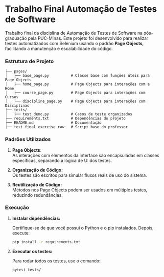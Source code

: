 # Trabalho Final Automação de Testes de Software

Trabalho final da disciplina de Automação de Testes de Software na pós-graduação pela PUC-Minas. Este projeto foi desenvolvido para realizar testes automatizados com Selenium usando o padrão **Page Objects**, facilitando a manutenção e escalabilidade do código.

### Estrutura de Projeto

```plaintext
├── pages/
│   ├── base_page.py          # Classe base com funções úteis para Page Objects
│   ├── home_page.py          # Page Objects para interações com a Home
│   ├── course_page.py        # Page Objects para interações com Cursos
│   └── discipline_page.py    # Page Objects para interações com Disciplinas
├── tests/
│   ├── test_demo.py          # Casos de teste organizados
├── requirements.txt          # Dependências do projeto
├── README.md                 # Documentação
├── test_final_exercise_raw   # Script base do professor
```

### Padrões Utilizados

1. **Page Objects:**  
   As interações com elementos da interface são encapsuladas em classes específicas, separando a lógica de UI dos testes.

2. **Organização de Código:**  
   Os testes são escritos para simular fluxos reais de uso do sistema.

3. **Reutilização de Código:**  
   Métodos nos Page Objects podem ser usados em múltiplos testes, reduzindo redundâncias.

### Execução

1. **Instalar dependências:**

   Certifique-se de que você possui o Python e o pip instalados. Depois, execute:

   ```bash
   pip install -r requirements.txt
   ```

2. **Executar os testes:**

   Para rodar todos os testes, use o comando:

   ```bash
   pytest tests/
   ```
